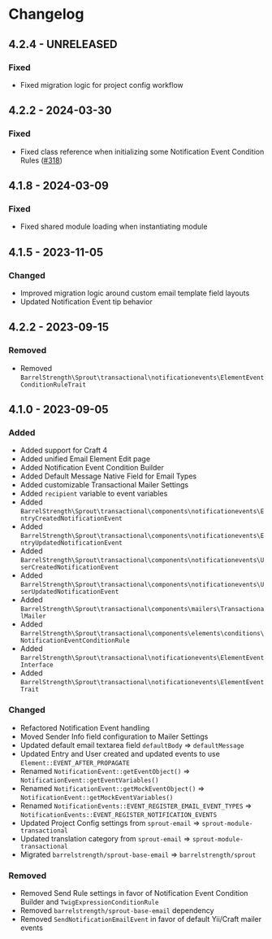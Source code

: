 # Changelog

## 4.2.4 - UNRELEASED

### Fixed

- Fixed migration logic for project config workflow

## 4.2.2 - 2024-03-30

### Fixed

- Fixed class reference when initializing some Notification Event Condition Rules ([#318])

[#318]: https://github.com/barrelstrength/sprout/issues/318

## 4.1.8 - 2024-03-09

### Fixed

- Fixed shared module loading when instantiating module

## 4.1.5 - 2023-11-05

### Changed

- Improved migration logic around custom email template field layouts
- Updated Notification Event tip behavior

## 4.2.2 - 2023-09-15

### Removed

- Removed `BarrelStrength\Sprout\transactional\notificationevents\ElementEventConditionRuleTrait`

## 4.1.0 - 2023-09-05

### Added

- Added support for Craft 4
- Added unified Email Element Edit page
- Added Notification Event Condition Builder
- Added Default Message Native Field for Email Types
- Added customizable Transactional Mailer Settings
- Added `recipient` variable to event variables
- Added `BarrelStrength\Sprout\transactional\components\notificationevents\EntryCreatedNotificationEvent`
- Added `BarrelStrength\Sprout\transactional\components\notificationevents\EntryUpdatedNotificationEvent`
- Added `BarrelStrength\Sprout\transactional\components\notificationevents\UserCreatedNotificationEvent`
- Added `BarrelStrength\Sprout\transactional\components\notificationevents\UserUpdatedNotificationEvent`
- Added `BarrelStrength\Sprout\transactional\components\mailers\TransactionalMailer`
- Added `BarrelStrength\Sprout\transactional\components\elements\conditions\NotificationEventConditionRule`
- Added `BarrelStrength\Sprout\transactional\notificationevents\ElementEventInterface`
- Added `BarrelStrength\Sprout\transactional\notificationevents\ElementEventTrait`

### Changed

- Refactored Notification Event handling
- Moved Sender Info field configuration to Mailer Settings
- Updated default email textarea field `defaultBody` => `defaultMessage`
- Updated Entry and User created and updated events to use `Element::EVENT_AFTER_PROPAGATE`
- Renamed `NotificationEvent::getEventObject()` => `NotificationEvent::getEventVariables()`
- Renamed `NotificationEvent::getMockEventObject()` => `NotificationEvent::getMockEventVariables()`
- Renamed `NotificationEvents::EVENT_REGISTER_EMAIL_EVENT_TYPES` => `NotificationEvents::EVENT_REGISTER_NOTIFICATION_EVENTS`
- Updated Project Config settings from `sprout-email` => `sprout-module-transactional`
- Updated translation category from `sprout-email` => `sprout-module-transactional`
- Migrated `barrelstrength/sprout-base-email` => `barrelstrength/sprout`

### Removed

- Removed Send Rule settings in favor of Notification Event Condition Builder and `TwigExpressionConditionRule`
- Removed `barrelstrength/sprout-base-email` dependency
- Removed `SendNotificationEmailEvent` in favor of default Yii/Craft mailer events


